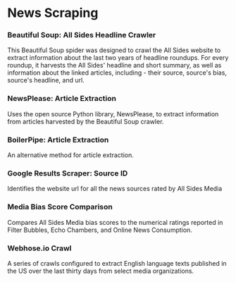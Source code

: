 # News Scraping 

### Beautiful Soup: All Sides Headline Crawler
This Beautiful Soup spider was designed to crawl the All Sides website to extract information about the last two years of headline roundups. 
For every roundup, it harvests the All Sides' headline and short summary, as well as information about the linked articles, including - their source, source's bias, source's headline, and url.

### NewsPlease: Article Extraction
Uses the open source Python library, NewsPlease, to extract information from articles harvested by the Beautiful Soup crawler.

### BoilerPipe: Article Extraction
An alternative method for article extraction.

### Google Results Scraper: Source ID
Identifies the website url for all the news sources rated by All Sides Media

### Media Bias Score Comparison
Compares All Sides Media bias scores to the numerical ratings reported in Filter Bubbles, Echo Chambers, and Online News Consumption.

### Webhose.io Crawl
A series of crawls configured to extract English language texts published in the US over the last thirty days from select media organizations.
